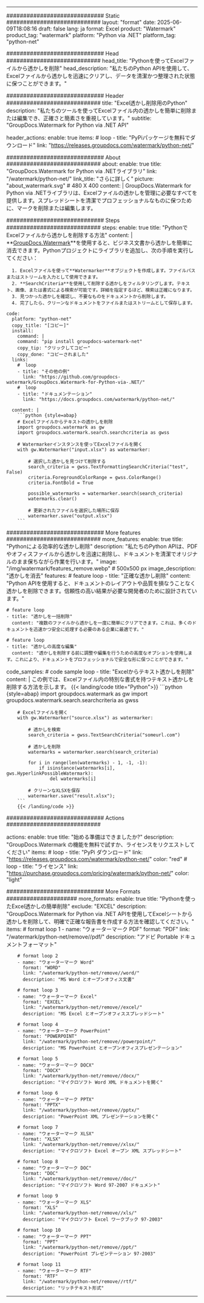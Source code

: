 
---
############################# Static ############################
layout: "format"
date:  2025-06-09T18:08:16
draft: false
lang: ja
format: Excel
product: "Watermark"
product_tag: "watermark"
platform: "Python via .NET"
platform_tag: "python-net"

############################# Head ############################
head_title: "Pythonを使ってExcelファイルから透かしを削除"
head_description: "私たちのPython APIを使用して、Excelファイルから透かしを迅速にクリアし、データを清潔かつ整理された状態に保つことができます。"

############################# Header ############################
title: "Excel透かし削除用のPython" 
description: "私たちのツールを使ってExcelファイル内の透かしを簡単に削除または編集でき、正確さと簡素さを重視しています。"
subtitle: "GroupDocs.Watermark for Python via .NET API" 

header_actions:
  enable: true
  items:
    #  loop
    - title: "PyPiパッケージを無料でダウンロード"
      link: "https://releases.groupdocs.com/watermark/python-net/"
      
############################# About ############################
about:
    enable: true
    title: "GroupDocs.Watermark for Python via .NETライブラリ"
    link: "/watermark/python-net/"
    link_title: "さらに詳しく"
    picture: "about_watermark.svg" # 480 X 400
    content: |
       GroupDocs.Watermark for Python via .NETライブラリは、Excelファイルの透かしを管理に必要なすべてを提供します。スプレッドシートを清潔でプロフェッショナルなものに保つために、マークを削除または編集します。

############################# Steps ############################
steps:
    enable: true
    title: "PythonでExcelファイルから透かしを削除する方法"
    content: |
      **[GroupDocs.Watermark](https://products.groupdocs.com/watermark/python-net/)**を使用すると、ビジネス文書から透かしを簡単に消去できます。Pythonプロジェクトにライブラリを追加し、次の手順を実行してください：
      
      1. Excelファイルを使って**Watermarker**オブジェクトを作成します。ファイルパスまたはストリームを入力として使用できます。
      2. **SearchCriteria**を使用して削除する透かしをフィルタリングします。テキスト、画像、または書式による検索が可能です。詳細を指定するほど、検索は正確になります。
      3. 見つかった透かしを確認し、不要なものをドキュメントから削除します。
      4. 完了したら、クリーンなドキュメントをファイルまたはストリームとして保存します。
   
    code:
      platform: "python-net"
      copy_title: "[コピー]"
      install:
        command: |
        command: "pip install groupdocs-watermark-net"
        copy_tip: "クリックしてコピー"
        copy_done: "コピーされました"
      links:
        #  loop
        - title: "その他の例"
          link: "https://github.com/groupdocs-watermark/GroupDocs.Watermark-for-Python-via-.NET/"
        #  loop
        - title: "ドキュメンテーション"
          link: "https://docs.groupdocs.com/watermark/python-net/"
          
      content: |
        ```python {style=abap}
        # Excelファイルからテキストの透かしを削除
        import groupdocs.watermark as gw
        import groupdocs.watermark.search.searchcriteria as gwss

        # Watermarkerインスタンスを使ってExcelファイルを開く
        with gw.Watermarker("input.xlsx") as watermarker:

            # 選択した透かしを見つけて削除する
            search_criteria = gwss.TextFormattingSearchCriteria("test", False)
            criteria.ForegroundColorRange = gwss.ColorRange()
            criteria.FontBold = True

            possible_watermarks = watermarker.search(search_criteria)
            watermarks.clear()

            # 更新されたファイルを選択した場所に保存
            watermarker.save("output.xlsx")
        ```            

############################# More features ############################
more_features:
  enable: true
  title: "Pythonによる効率的な透かし削除"
  description: "私たちのPython APIは、PDFやオフィスファイルから透かしを迅速に削除し、ドキュメントを清潔でオリジナルのまま保ちながら作業を行います。"
  image: "/img/watermark/features_remove.webp" # 500x500 px
  image_description: "透かしを消去"
  features:
    # feature loop
    - title: "正確な透かし削除"
      content: "Python APIを使用すると、ドキュメントのレイアウトや品質を損なうことなく透かしを削除できます。信頼性の高い結果が必要な開発者のために設計されています。"

    # feature loop
    - title: "透かしを一括削除"
      content: "複数のファイルから透かしを一度に簡単にクリアできます。これは、多くのドキュメントを迅速かつ安全に処理する必要のある企業に最適です。"

    # feature loop
    - title: "透かしの高度な編集"
      content: "透かしを削除する前に調整や編集を行うための高度なオプションを使用します。これにより、ドキュメントをプロフェッショナルで安全な形に保つことができます。"
      
  code_samples:
    # code sample loop
    - title: "Excelからテキスト透かしを削除"
      content: |
        この例では、Excelファイル内の特別な書式を持つテキスト透かしを削除する方法を示します。
        {{< landing/code title="Python">}}
        ```python {style=abap}
        import groupdocs.watermark as gw
        import groupdocs.watermark.search.searchcriteria as gwss

        # Excelファイルを開く
        with gw.Watermarker("source.xlsx") as watermarker:

            # 透かしを検索
            search_criteria = gwss.TextSearchCriteria("someurl.com")

            # 透かしを削除
            watermarks = watermarker.search(search_criteria)

            for i in range(len(watermarks) - 1, -1, -1):
                if isinstance(watermarks[i], gws.HyperlinkPossibleWatermark):
                    del watermarks[i]

            # クリーンなXLSXを保存
            watermarker.save("result.xlsx");
        ```
        {{< /landing/code >}}


############################# Actions ############################

actions:
  enable: true
  title: "始める準備はできましたか?"
  description: "GroupDocs.Watermark の機能を無料で試すか、ライセンスをリクエストしてください"
  items:
    #  loop
    - title: "PyPi ダウンロード"
      link: "https://releases.groupdocs.com/watermark/python-net/"
      color: "red"
        #  loop
    - title: "ライセンス"
      link: "https://purchase.groupdocs.com/pricing/watermark/python-net/"
      color: "light"


############################# More Formats #####################
more_formats:
    enable: true
    title: "Pythonを使ったExcel透かしの簡単削除"
    exclude: "EXCEL"
    description: "GroupDocs.Watermark for Python via .NET APIを使用してExcelシートから透かしを削除して、明確で正確な報告書を作成する方法を確認してください。"
    items: 
        # format loop 1
        - name: "ウォーターマーク PDF"
          format: "PDF"
          link: "/watermark/python-net/remove//pdf/"
          description: "アドビ Portable ドキュメントフォーマット"

        # format loop 2
        - name: "ウォーターマーク Word"
          format: "WORD"
          link: "/watermark/python-net/remove//word/"
          description: "MS Word とオープンオフィス文書"
          
        # format loop 3
        - name: "ウォーターマーク Excel"
          format: "EXCEL"
          link: "/watermark/python-net/remove//excel/"
          description: "MS Excel とオープンオフィススプレッドシート"

        # format loop 4
        - name: "ウォーターマーク PowerPoint"
          format: "POWERPOINT"
          link: "/watermark/python-net/remove//powerpoint/"
          description: "MS PowerPoint とオープンオフィスプレゼンテーション"

        # format loop 5
        - name: "ウォーターマーク DOCX"
          format: "DOCX"
          link: "/watermark/python-net/remove//docx/"
          description: "マイクロソフト Word XML ドキュメントを開く"
          
        # format loop 6
        - name: "ウォーターマーク PPTX"
          format: "PPTX"
          link: "/watermark/python-net/remove//pptx/"
          description: "PowerPoint XML プレゼンテーションを開く"
          
        # format loop 7
        - name: "ウォーターマーク XLSX"
          format: "XLSX"
          link: "/watermark/python-net/remove//xlsx/"
          description: "マイクロソフト Excel オープン XML スプレッドシート"

        # format loop 8
        - name: "ウォーターマーク DOC"
          format: "DOC"
          link: "/watermark/python-net/remove//doc/"
          description: "マイクロソフト Word 97-2007 ドキュメント"

        # format loop 9
        - name: "ウォーターマーク XLS"
          format: "XLS"
          link: "/watermark/python-net/remove//xls/"
          description: "マイクロソフト Excel ワークブック 97-2003"

        # format loop 10
        - name: "ウォーターマーク PPT"
          format: "PPT"
          link: "/watermark/python-net/remove//ppt/"
          description: "PowerPoint プレゼンテーション 97-2003"

        # format loop 11
        - name: "ウォーターマーク RTF"
          format: "RTF"
          link: "/watermark/python-net/remove//rtf/"
          description: "リッチテキスト形式"

---